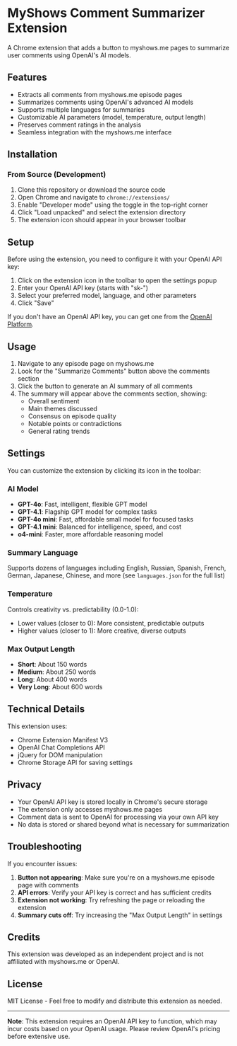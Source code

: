 # MyShows Comment Summarizer Extension

A Chrome extension that adds a button to myshows.me pages to summarize user comments using OpenAI's AI models.

## Features

- Extracts all comments from myshows.me episode pages
- Summarizes comments using OpenAI's advanced AI models
- Supports multiple languages for summaries
- Customizable AI parameters (model, temperature, output length)
- Preserves comment ratings in the analysis
- Seamless integration with the myshows.me interface

## Installation

### From Source (Development)

1. Clone this repository or download the source code
2. Open Chrome and navigate to `chrome://extensions/`
3. Enable "Developer mode" using the toggle in the top-right corner
4. Click "Load unpacked" and select the extension directory
5. The extension icon should appear in your browser toolbar

## Setup

Before using the extension, you need to configure it with your OpenAI API key:

1. Click on the extension icon in the toolbar to open the settings popup
2. Enter your OpenAI API key (starts with "sk-")
3. Select your preferred model, language, and other parameters
4. Click "Save"

If you don't have an OpenAI API key, you can get one from the [OpenAI Platform](https://platform.openai.com/account/api-keys).

## Usage

1. Navigate to any episode page on myshows.me
2. Look for the "Summarize Comments" button above the comments section
3. Click the button to generate an AI summary of all comments
4. The summary will appear above the comments section, showing:
    - Overall sentiment
    - Main themes discussed
    - Consensus on episode quality
    - Notable points or contradictions
    - General rating trends

## Settings

You can customize the extension by clicking its icon in the toolbar:

### AI Model
- **GPT-4o**: Fast, intelligent, flexible GPT model
- **GPT-4.1**: Flagship GPT model for complex tasks
- **GPT-4o mini**: Fast, affordable small model for focused tasks
- **GPT-4.1 mini**: Balanced for intelligence, speed, and cost
- **o4-mini**: Faster, more affordable reasoning model

### Summary Language
Supports dozens of languages including English, Russian, Spanish, French, German, Japanese, Chinese, and more (see `languages.json` for the full list)

### Temperature
Controls creativity vs. predictability (0.0-1.0):
- Lower values (closer to 0): More consistent, predictable outputs
- Higher values (closer to 1): More creative, diverse outputs

### Max Output Length
- **Short**: About 150 words
- **Medium**: About 250 words
- **Long**: About 400 words
- **Very Long**: About 600 words

## Technical Details

This extension uses:
- Chrome Extension Manifest V3
- OpenAI Chat Completions API
- jQuery for DOM manipulation
- Chrome Storage API for saving settings

## Privacy

- Your OpenAI API key is stored locally in Chrome's secure storage
- The extension only accesses myshows.me pages
- Comment data is sent to OpenAI for processing via your own API key
- No data is stored or shared beyond what is necessary for summarization

## Troubleshooting

If you encounter issues:

1. **Button not appearing**: Make sure you're on a myshows.me episode page with comments
2. **API errors**: Verify your API key is correct and has sufficient credits
3. **Extension not working**: Try refreshing the page or reloading the extension
4. **Summary cuts off**: Try increasing the "Max Output Length" in settings

## Credits

This extension was developed as an independent project and is not affiliated with myshows.me or OpenAI.

## License

MIT License - Feel free to modify and distribute this extension as needed.

---

**Note**: This extension requires an OpenAI API key to function, which may incur costs based on your OpenAI usage. Please review OpenAI's pricing before extensive use.